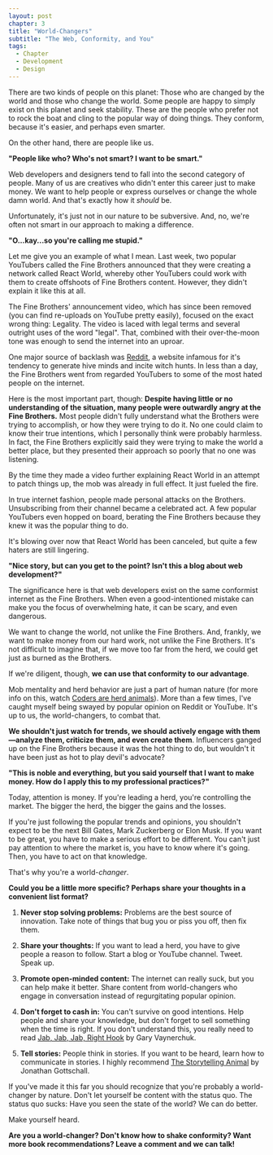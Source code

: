 ```yaml
---
layout: post
chapter: 3
title: "World-Changers"
subtitle: "The Web, Conformity, and You"
tags:
  - Chapter
  - Development
  - Design
---
```


There are two kinds of people on this planet: Those who are changed by the world and those who change the world. Some people are happy to simply exist on this planet and seek stability. These are the people who prefer not to rock the boat and cling to the popular way of doing things. They conform, because it's easier, and perhaps even smarter.

On the other hand, there are people like us.

**"People like who? Who's not smart? I want to be smart."**

Web developers and designers tend to fall into the second category of people. Many of us are creatives who didn't enter this career just to make money. We want to help people or express ourselves or change the whole damn world. And that's exactly how it *should* be.

Unfortunately, it's just not in our nature to be subversive. And, no, we're often not smart in our approach to making a difference.

**"O...kay...so you're calling me stupid."**

Let me give you an example of what I mean. Last week, two popular YouTubers called the Fine Brothers announced that they were creating a network called React World, whereby other YouTubers could work with them to create offshoots of Fine Brothers content. However, they didn't explain it like this at all.

The Fine Brothers' announcement video, which has since been removed (you can find re-uploads on YouTube pretty easily), focused on the exact wrong thing: Legality. The video is laced with legal terms and several outright uses of the word "legal". That, combined with their over-the-moon tone was enough to send the internet into an uproar.

One major source of backlash was [Reddit](https://www.reddit.com/r/videos/comments/43490c/the_fine_bros_from_youtube_are_now_attempting_to/), a website infamous for it's tendency to generate hive minds and incite witch hunts. In less than a day, the Fine Brothers went from regarded YouTubers to some of the most hated people on the internet.

Here is the most important part, though: **Despite having little or no understanding of the situation, many people were outwardly angry at the Fine Brothers.** Most people didn't fully understand what the Brothers were trying to accomplish, or how they were trying to do it. No one could claim to know their true intentions, which I personally think were probably harmless. In fact, the Fine Brothers explicitly said they were trying to make the world a better place, but they presented their approach so poorly that no one was listening.

By the time they made a video further explaining React World in an attempt to patch things up, the mob was already in full effect. It just fueled the fire.

In true internet fashion, people made personal attacks on the Brothers. Unsubscribing from their channel became a celebrated act. A few popular YouTubers even hopped on board, berating the Fine Brothers because they knew it was the popular thing to do.

It's blowing over now that React World has been canceled, but quite a few haters are still lingering.

**"Nice story, but can you get to the point? Isn't this a blog about web development?"**

The significance here is that web developers exist on the same conformist internet as the Fine Brothers. When even a good-intentioned mistake can make you the focus of overwhelming hate, it can be scary, and even dangerous.

We want to change the world, not unlike the Fine Brothers. And, frankly, we want to make money from our hard work, not unlike the Fine Brothers. It's not difficult to imagine that, if we move too far from the herd, we could get just as burned as the Brothers.

If we're diligent, though, **we can use that conformity to our advantage**.

Mob mentality and herd behavior are just a part of human nature (for more info on this, watch [Coders are herd animals](https://www.youtube.com/watch?v=lrf6xuFq1Ms)). More than a few times, I've caught myself being swayed by popular opinion on Reddit or YouTube. It's up to us, the world-changers, to combat that.

**We shouldn't just watch for trends, we should actively engage with them—analyze them, criticize them, and even create them**. Influencers ganged up on the Fine Brothers because it was the hot thing to do, but wouldn't it have been just as hot to play devil's advocate?

**"This is noble and everything, but you said yourself that I want to make money. How do I apply this to my professional practices?"**

Today, attention is money. If you're leading a herd, you're controlling the market. The bigger the herd, the bigger the gains and the losses.

If you're just following the popular trends and opinions, you shouldn't expect to be the next Bill Gates, Mark Zuckerberg or Elon Musk. If you want to be great, you have to make a serious effort to be different. You can't just pay attention to where the market is, you have to know where it's going. Then, you have to act on that knowledge.

That's why you're a world-*changer*.

**Could you be a little more specific? Perhaps share your thoughts in a convenient list format?**

1. **Never stop solving problems:** Problems are the best source of innovation. Take note of things that bug you or piss you off, then fix them.

2. **Share your thoughts:** If you want to lead a herd, you have to give people a reason to follow. Start a blog or YouTube channel. Tweet. Speak up.

3. **Promote open-minded content:** The internet can really suck, but you can help make it better. Share content from world-changers who engage in conversation instead of regurgitating popular opinion.

4. **Don't forget to cash in:** You can't survive on good intentions. Help people and share your knowledge, but don't forget to sell something when the time is right. If you don't understand this, you really need to read [Jab, Jab, Jab, Right Hook](http://www.amazon.com/Jab-Right-Hook-Story-Social/dp/006227306X/ref=sr_1_1?ie=UTF8&qid=1454938988&sr=8-1&keywords=jab+jab+jab+right+hook) by Gary Vaynerchuk.

5. **Tell stories:** People think in stories. If you want to be heard, learn how to communicate in stories. I highly recommend [The Storytelling Animal](http://www.amazon.com/The-Storytelling-Animal-Stories-Human/dp/0544002342) by Jonathan Gottschall.

If you've made it this far you should recognize that you're probably a world-changer by nature. Don't let yourself be content with the status quo. The status quo sucks: Have you seen the state of the world? We can do better.

Make yourself heard.

**Are you a world-changer? Don't know how to shake conformity? Want more book recommendations? Leave a comment and we can talk!**
